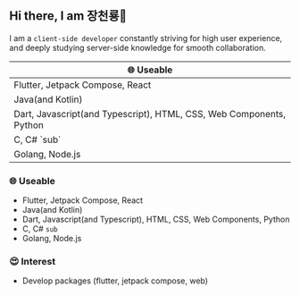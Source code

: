 ## Hi there, I am 장천룡👋
I am a `client-side developer` constantly striving for high user experience, and deeply studying server-side knowledge for smooth collaboration.

<table>
  <thead>
    <tr>
      <th>🌐 Useable</th>
    </tr>
  </thead>
  <tbody>
    <tr>
      <td>Flutter, Jetpack Compose, React</td>
    </tr>
    <tr>
      <td>Java(and Kotlin)</td>
    </tr>
    <tr>
      <td>Dart, Javascript(and Typescript), HTML, CSS, Web Components, Python</td>
    </tr>
    <tr>
      <td>C, C# `sub`</td>
    </tr>
    <tr>
      <td>Golang, Node.js</td>
    </tr>
  </tbody>
</table>

### 🌐 Useable
- Flutter, Jetpack Compose, React
- Java(and Kotlin)
- Dart, Javascript(and Typescript), HTML, CSS, Web Components, Python
- C, C# `sub`
- Golang, Node.js

### 😍 Interest
- Develop packages (flutter, jetpack compose, web)
